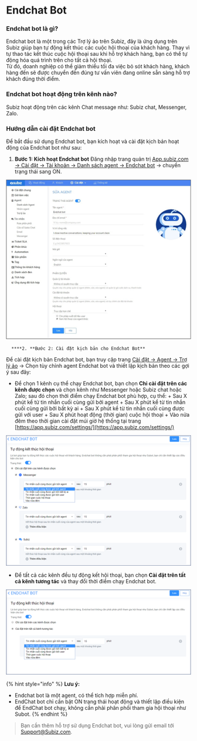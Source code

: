 # Endchat Bot

### Endchat bot là gì? 

Endchat bot là một trong các Trợ lý ảo trên Subiz, đây là ứng dụng trên Subiz giúp bạn tự động kết thúc các cuộc hội thoại của khách hàng. Thay vì tự thao tác kết thúc cuộc hội thoại sau khi hỗ trợ khách hàng, bạn có thể tự động hóa quá trình trên cho tất cả hội thoại.   
Từ đó, doanh nghiệp có thể giảm thiểu tối đa việc bỏ sót khách hàng, khách hàng đến sẽ được chuyển đến đúng tư vấn viên đang online sẵn sàng hỗ trợ khách đúng thời điểm.

### Endchat bot hoạt động trên kênh nào?

Subiz hoạt động trên các kênh Chat message như: Subiz chat, Messenger, Zalo.

### Hướng dẫn cài đặt Endchat bot 

Để bắt đầu sử dụng Endchat bot, bạn kích hoạt và cài đặt kịch bản hoạt động của Endchat bot như sau:

1. **Bước 1: Kích hoạt Endchat bot**  Đăng nhập trang quản trị [App.subiz.com -&gt; Cài đặt -&gt; Tài khoản -&gt; Danh sách agent -&gt; Endchat bot](https://app.subiz.com/settings/agents-edit?id=agqhpdunrnvxvwstfl) -&gt; chuyển trạng thái sang ON.

![K&#xED;ch ho&#x1EA1;t Endchat Bot](../../.gitbook/assets/endchat-bot.png)

      ****2. **Bước 2: Cài đặt kịch bản cho Endchat Bot**   
Để cài đặt kịch bản Endchat bot, bạn truy cập trang [Cài đặt -&gt; Agent -&gt; Trợ lý ảo](https://app.subiz.com/settings/bots) -&gt; Chọn tùy chỉnh agent Endchat bot và thiết lập kịch bản theo các gợi ý sau đây:

* Để chọn 1 kênh cụ thể chạy Endchat bot, bạn chọn **Chỉ cài đặt trên các kênh được chọn** và chọn kênh  như Messenger hoặc Subiz chat hoặc Zalo; sau đó chọn thời điểm chạy Endchat bot phù hợp, cụ thể: + Sau X phút kể từ tin nhắn cuối cùng gửi bởi agent + Sau X phút kể từ tin nhắn cuối cùng gửi bởi bất kỳ ai + Sau X phút kể từ tin nhắn cuối cùng được gửi với user + Sau X phút hoạt động \(thời gian\) cuộc hội thoại + Vào nửa đêm theo thời gian cài đặt múi giờ hệ thống tại trang [https://app.subiz.com/settings/](https://app.subiz.com/settings/)

![C&#xE0;i &#x111;&#x1EB7;t Endchat bot tr&#xEA;n c&#xE1;c k&#xEA;nh &#x111;&#x1B0;&#x1EE3;c ch&#x1ECD;n](../../.gitbook/assets/endchatbot.png)

* Để tất cả các kênh đều tự động kết hội thoại, bạn chọn **Cài đặt trên tất cả kênh tương tác** và thay đổi thời điểm chạy Endchat bot.

![C&#xE0;i &#x111;&#x1EB7;t tr&#xEA;n t&#x1EA5;t c&#x1EA3; k&#xEA;nh t&#x1B0;&#x1A1;ng t&#xE1;c](../../.gitbook/assets/endchat-bot-2.png)

{% hint style="info" %}
**Lưu ý:**

* Endchat bot là một agent, có thể tích hợp miễn phí.
* EndChat bot chỉ cần bật ON trạng thái hoạt động và thiết lập điều kiện để EndChat bot chạy, không cần phải phân phối tham gia hội thoại như Subot.
{% endhint %}

> Bạn cần thêm hỗ trợ sử dụng Endchat bot, vui lòng gửi email tới Support@Subiz.com.





